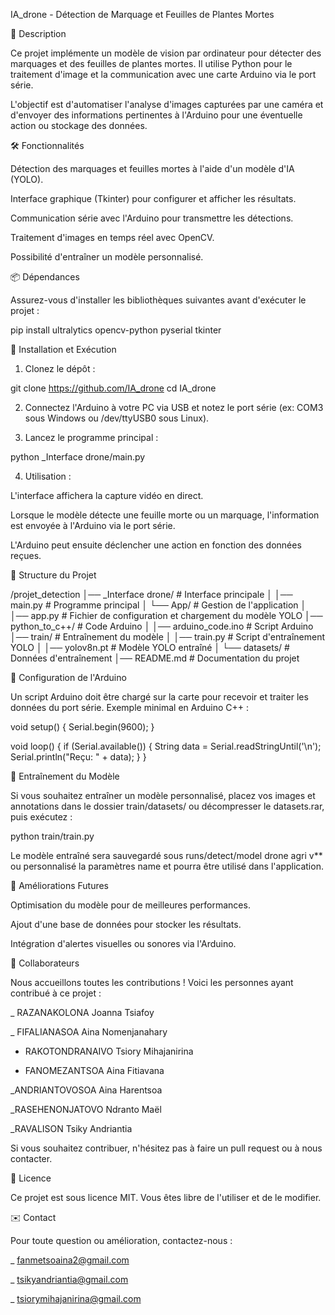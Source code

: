IA_drone - Détection de Marquage et Feuilles de Plantes Mortes

📌 Description

Ce projet implémente un modèle de vision par ordinateur pour détecter des marquages et des feuilles de plantes mortes. Il utilise Python pour le traitement d'image et la communication avec une carte Arduino via le port série.

L'objectif est d'automatiser l'analyse d'images capturées par une caméra et d'envoyer des informations pertinentes à l'Arduino pour une éventuelle action ou stockage des données.

🛠️ Fonctionnalités

Détection des marquages et feuilles mortes à l'aide d'un modèle d'IA (YOLO).

Interface graphique (Tkinter) pour configurer et afficher les résultats.

Communication série avec l'Arduino pour transmettre les détections.

Traitement d'images en temps réel avec OpenCV.

Possibilité d'entraîner un modèle personnalisé.


📦 Dépendances

Assurez-vous d'installer les bibliothèques suivantes avant d'exécuter le projet :

pip install ultralytics opencv-python pyserial tkinter

🚀 Installation et Exécution

1. Clonez le dépôt :

git clone https://github.com/IA_drone
cd IA_drone


2. Connectez l'Arduino à votre PC via USB et notez le port série (ex: COM3 sous Windows ou /dev/ttyUSB0 sous Linux).


3. Lancez le programme principal :

python _Interface drone/main.py


4. Utilisation :

L'interface affichera la capture vidéo en direct.

Lorsque le modèle détecte une feuille morte ou un marquage, l'information est envoyée à l'Arduino via le port série.

L'Arduino peut ensuite déclencher une action en fonction des données reçues.




📂 Structure du Projet

/projet_detection
│── _Interface drone/                  # Interface principale
│   │── main.py                 # Programme principal
│   └── App/                    # Gestion de l'application
│       │── app.py            # Fichier de configuration et chargement du modèle YOLO
│── python_to_c++/                     # Code Arduino
│   │── arduino_code.ino         # Script Arduino
│── train/                        # Entraînement du modèle
│   │── train.py                 # Script d'entraînement YOLO
│   │── yolov8n.pt               # Modèle YOLO entraîné
│   └── datasets/                # Données d'entraînement
│── README.md                    # Documentation du projet

🔧 Configuration de l'Arduino

Un script Arduino doit être chargé sur la carte pour recevoir et traiter les données du port série. Exemple minimal en Arduino C++ :

void setup() {
    Serial.begin(9600);
}

void loop() {
    if (Serial.available()) {
        String data = Serial.readStringUntil('\n');
        Serial.println("Reçu: " + data);
    }
}

📌 Entraînement du Modèle

Si vous souhaitez entraîner un modèle personnalisé, placez vos images et annotations dans le dossier train/datasets/ ou décompresser le datasets.rar, puis exécutez :

python train/train.py

Le modèle entraîné sera sauvegardé sous runs/detect/model drone agri v** ou personnalisé la paramètres name et pourra être utilisé dans l'application.

📌 Améliorations Futures

Optimisation du modèle pour de meilleures performances.

Ajout d'une base de données pour stocker les résultats.

Intégration d'alertes visuelles ou sonores via l'Arduino.


👥 Collaborateurs

Nous accueillons toutes les contributions ! Voici les personnes ayant contribué à ce projet :

_ RAZANAKOLONA Joanna Tsiafoy

_ FIFALIANASOA Aina Nomenjanahary

- RAKOTONDRANAIVO Tsiory Mihajanirina

- FANOMEZANTSOA Aina Fitiavana

_ANDRIANTOVOSOA Aina Harentsoa

_RASEHENONJATOVO Ndranto Maël

_RAVALISON Tsiky Andriantia


Si vous souhaitez contribuer, n'hésitez pas à faire un pull request ou à nous contacter.

📜 Licence

Ce projet est sous licence MIT. Vous êtes libre de l'utiliser et de le modifier.

✉️ Contact

Pour toute question ou amélioration, contactez-nous :

_ fanmetsoaina2@gmail.com

_ tsikyandriantia@gmail.com

_ tsiorymihajanirina@gmail.com

